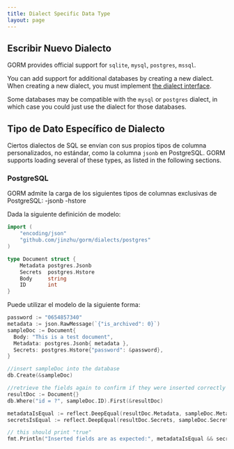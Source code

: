 ```yaml
---
title: Dialect Specific Data Type
layout: page
---
```


## Escribir Nuevo Dialecto

GORM provides official support for `sqlite`, `mysql`, `postgres`, `mssql`.

You can add support for additional databases by creating a new dialect. When creating a new dialect, you must implement [the dialect interface](https://godoc.org/github.com/jinzhu/gorm#Dialect).

Some databases may be compatible with the `mysql` or `postgres` dialect, in which case you could just use the dialect for those databases.

## Tipo de Dato Específico de Dialecto

Ciertos dialectos de SQL se envían con sus propios tipos de columna personalizados, no estándar, como la columna `jsonb` en PostgreSQL. GORM supports loading several of these types, as listed in the following sections.

### PostgreSQL

GORM admite la carga de los siguientes tipos de columnas exclusivas de PostgreSQL: -jsonb -hstore

Dada la siguiente definición de modelo:

```go
import (
    "encoding/json"
    "github.com/jinzhu/gorm/dialects/postgres"
)

type Document struct {
    Metadata postgres.Jsonb
    Secrets  postgres.Hstore
    Body     string
    ID       int
}
```

Puede utilizar el modelo de la siguiente forma:

```go
password := "0654857340"
metadata := json.RawMessage(`{"is_archived": 0}`)
sampleDoc := Document{
  Body: "This is a test document",
  Metadata: postgres.Jsonb{ metadata },
  Secrets: postgres.Hstore{"password": &password},
}

//insert sampleDoc into the database
db.Create(&sampleDoc)

//retrieve the fields again to confirm if they were inserted correctly
resultDoc := Document{}
db.Where("id = ?", sampleDoc.ID).First(&resultDoc)

metadataIsEqual := reflect.DeepEqual(resultDoc.Metadata, sampleDoc.Metadata)
secretsIsEqual := reflect.DeepEqual(resultDoc.Secrets, sampleDoc.Secrets)

// this should print "true"
fmt.Println("Inserted fields are as expected:", metadataIsEqual && secretsIsEqual)
```
